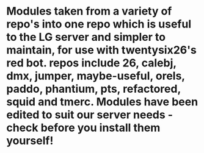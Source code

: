 Modules taken from a variety of repo's into one repo which is useful to the LG server and simpler to maintain, for use with twentysix26's red bot.
repos include 26, calebj, dmx, jumper, maybe-useful, orels, paddo, phantium, pts, refactored, squid and tmerc. Modules have been edited to suit our server needs - check before you install them yourself!
=======
